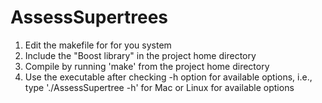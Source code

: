 AssessSupertrees
================
1. Edit the makefile for for you system
2. Include the "Boost library" in the project home directory 
3. Compile by running 'make' from the project home directory
4. Use the executable after checking -h option for available options, i.e., type './AssessSupertree -h' for Mac or Linux for available options

